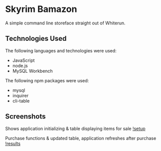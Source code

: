 # Skyrim Bamazon

A simple command line storeface straight out of Whiterun. 

## Technologies Used

The following languages and technologies were used:
* JavaScript
* node.js
* MySQL Workbench

The following npm packages were used:
* mysql
* inquirer
* cli-table

## Screenshots

Shows application initializing & table displaying items for sale
[!setup](https://github.com/baileyjace/bamazon/blob/master/images/1.PNG)

Purchase functions & updated table, application refreshes after purchase
[!results](https://github.com/baileyjace/bamazon/blob/master/images/2.PNG)
